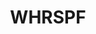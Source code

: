 ---
layout: page
title: WHRSPF
description: "Computer Vision: image segmentation using WHRSPF"
img: assets/img/cvision.png
redirect: https://github.com/xkhainguyen/WHRSPF
importance: 1
category: class
---